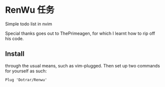 # RenWu 任务
Simple todo list in nvim

Special thanks goes out to ThePrimeagen, for which I learnt how to rip off his code. 

## Install

through the usual means, such as vim-plugged. Then set up two commands for yourself as such:

```vim
Plug 'Dotrar/Renwu'

```
